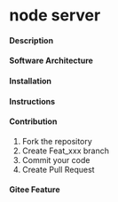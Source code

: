 # node server

#### Description

#### Software Architecture


#### Installation


#### Instructions


#### Contribution

1. Fork the repository
2. Create Feat_xxx branch
3. Commit your code
4. Create Pull Request

#### Gitee Feature
